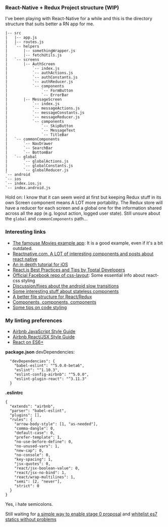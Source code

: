 ### React-Native + Redux Project structure (WIP)
I've been playing with React-Native for a while and this is the directory structure that suits better a RN app for me.

```
|-- src
|   |-- app.js 
|   |-- routes.js
|   `-- helpers
|       |-- somethingWrapper.js
|       |-- fetchUtils.js
|   `-- screens
|       |-- AuthScreen
|           `-- index.js
|           `-- authActions.js
|           `-- authConstants.js
|           `-- authReducer.js
|           `-- components
|               `-- FormButton
|               `-- ErrorBar
|       |-- MessageScreen
|           `-- index.js
|           `-- messageActions.js
|           `-- messageConstants.js
|           `-- messageReducer.js
|           `-- components
|               `-- SkipButton
|               `-- MessageText
|               `-- TitleBar
|   `-- commonComponents
|       `-- NavDrawer
|       `-- SearchBar
|       `-- BottomBar
|   `-- global
|       `-- globalActions.js
|       `-- globalConstants.js
|       `-- globalReducer.js
`-- android
`-- ios
`-- index.ios.js
`-- index.android.js
```
Hold on: I know that it can seem weird at first but keeping Redux stuff in its own Screen component means A LOT more portability.
The Redux store will have a reducer for each screen and a global one for the information shared across all the app (e.g. logout action, logged user state).
Still unsure about the `global` and `commonComponents` path...


### Interesting links
- [The famouse Movies example app](http://www.toptal.com/react/tips-and-practices): It is a good example, even if it's a bit outdated.
- [Reactnative.com, A LOT of interesting components and posts about react native](http://www.reactnative.com/)
- [An in depth tutorial for iOS](http://www.raywenderlich.com/99473/introducing-react-native-building-apps-javascript)
- [React.js Best Practices and Tips by Toptal Developers](http://www.toptal.com/react/tips-and-practices)
- [Official Facebook repo of css-layout](https://github.com/facebook/css-layout): Some essential info about react-css styling
- [Discussion/fixes about the android slow transitions](https://github.com/facebook/react-native/issues/3049) 
- [Some interesting stuff about stateless components](https://medium.com/@joshblack/stateless-components-in-react-0-14-f9798f8b992d#.shdm8klow)
- [A better file structure for React/Redux](http://marmelab.com/blog/2015/12/17/react-directory-structure.html)
- [Components, components, components](https://js.coach/react-native)
- [Some tips on code styling](https://medium.com/the-exponent-log/coding-apps-with-react-native-at-exponent-7a5922da27bf#.q974ztlmb)

### My linting preferences
- [Airbnb JavaScript Style Guide](https://github.com/airbnb/javascript)   
- [Airbnb React/JSX Style Guide](https://github.com/airbnb/javascript/tree/master/react)
- [React on ES6+](http://babeljs.io/blog/2015/06/07/react-on-es6-plus/)


**package.json** devDependencies:
```
  "devDependencies": {
    "babel-eslint": "^5.0.0-beta6",
    "eslint": "^1.10.3",
    "eslint-config-airbnb": "^5.0.0",
    "eslint-plugin-react": "^3.11.3"
  }
```

**.eslintrc**
```
{
  "extends": "airbnb",
  "parser": "babel-eslint",
  "plugins": [],
  "rules": {
    "arrow-body-style": [1, "as-needed"],
    "comma-dangle": 0,
    "default-case": 0,
    "prefer-template": 1,
    "no-use-before-define": 0,
    "no-unused-vars": 1,
    "new-cap": 0,
    "no-console": 0,
    "key-spacing": 1,
    "jsx-quotes": 0,
    "react/jsx-boolean-value": 0,
    "react/jsx-no-bind": 1,
    "react/wrap-multilines": 1,
    "semi": [2, "never"],
    "strict": 0
  }
}
```

Yes, i hate semicolons.

Still waiting for [a simple way to enable stage 0 proposal](https://github.com/yannickcr/eslint-plugin-react/issues/43) and [whitelist es7 statics without problems](http://stackoverflow.com/questions/33615537/using-es7-static-proptypes-with-react-native)
